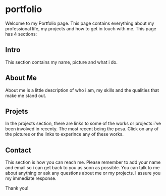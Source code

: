 # portfolio

Welcome to my Portfolio page. This page contains everything about my professional life, my projects and how to get in touch with me. This page has 4 sections:

## Intro

This section contains my name, picture and what i do.


## About Me

About me is a little description of who i am, my skills and the qualities that make me stand out.


## Projets

In the projects section, there are links to some of the works or projects i've been involved in recenty. The most recent being the pesa. Click on any of the pictures or the links to experince any of these works.


## Contact

This section is how you can reach me. Please remember to add your name and email so i can get back to you as soon as possible. You can talk to me about anything or ask any questions about me or my projects. I assure you my immediate response.

Thank you!
